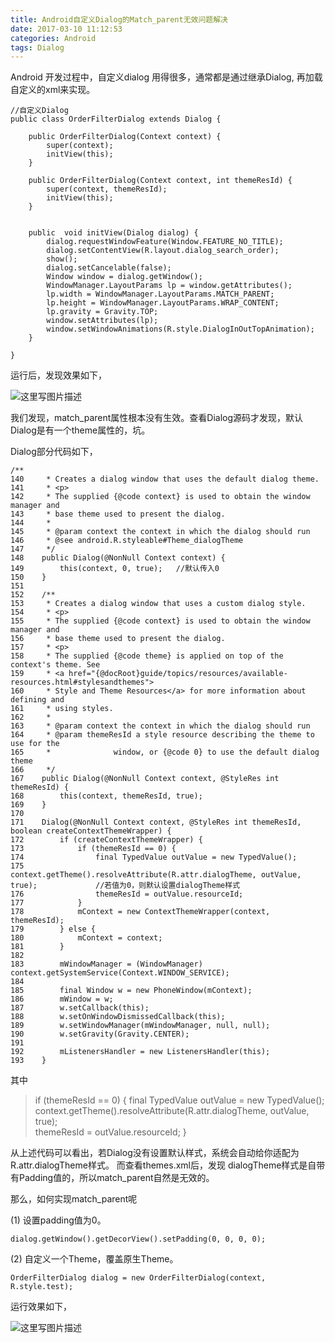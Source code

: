 ```yaml
---
title: Android自定义Dialog的Match_parent无效问题解决
date: 2017-03-10 11:12:53
categories: Android
tags: Dialog
---
```



Android 开发过程中，自定义dialog 用得很多，通常都是通过继承Dialog, 再加载自定义的xml来实现。

 <!-- more -->


```
//自定义Dialog
public class OrderFilterDialog extends Dialog {

    public OrderFilterDialog(Context context) {
        super(context);
        initView(this);
    }

    public OrderFilterDialog(Context context, int themeResId) {
        super(context, themeResId);
        initView(this);
    }


    public  void initView(Dialog dialog) {
        dialog.requestWindowFeature(Window.FEATURE_NO_TITLE);
        dialog.setContentView(R.layout.dialog_search_order);
        show();
        dialog.setCancelable(false);
        Window window = dialog.getWindow();
        WindowManager.LayoutParams lp = window.getAttributes();
        lp.width = WindowManager.LayoutParams.MATCH_PARENT;
        lp.height = WindowManager.LayoutParams.WRAP_CONTENT;
        lp.gravity = Gravity.TOP;
        window.setAttributes(lp);
        window.setWindowAnimations(R.style.DialogInOutTopAnimation);
    }
    
}
```

运行后，发现效果如下，


![这里写图片描述](http://img.blog.csdn.net/20160114170927743)

我们发现，match_parent属性根本没有生效。查看Dialog源码才发现，默认Dialog是有一个theme属性的，坑。

Dialog部分代码如下，

```
/**
140     * Creates a dialog window that uses the default dialog theme.
141     * <p>
142     * The supplied {@code context} is used to obtain the window manager and
143     * base theme used to present the dialog.
144     *
145     * @param context the context in which the dialog should run
146     * @see android.R.styleable#Theme_dialogTheme
147     */
148    public Dialog(@NonNull Context context) {
149        this(context, 0, true);   //默认传入0
150    }
151
152    /**
153     * Creates a dialog window that uses a custom dialog style.
154     * <p>
155     * The supplied {@code context} is used to obtain the window manager and
156     * base theme used to present the dialog.
157     * <p>
158     * The supplied {@code theme} is applied on top of the context's theme. See
159     * <a href="{@docRoot}guide/topics/resources/available-resources.html#stylesandthemes">
160     * Style and Theme Resources</a> for more information about defining and
161     * using styles.
162     *
163     * @param context the context in which the dialog should run
164     * @param themeResId a style resource describing the theme to use for the
165     *              window, or {@code 0} to use the default dialog theme
166     */
167    public Dialog(@NonNull Context context, @StyleRes int themeResId) {
168        this(context, themeResId, true);
169    }
170
171    Dialog(@NonNull Context context, @StyleRes int themeResId, boolean createContextThemeWrapper) {
172        if (createContextThemeWrapper) {
173            if (themeResId == 0) {
174                final TypedValue outValue = new TypedValue();
175                context.getTheme().resolveAttribute(R.attr.dialogTheme, outValue, true);             //若值为0，则默认设置dialogTheme样式
176                themeResId = outValue.resourceId;
177            }
178            mContext = new ContextThemeWrapper(context, themeResId);
179        } else {
180            mContext = context;
181        }
182
183        mWindowManager = (WindowManager) context.getSystemService(Context.WINDOW_SERVICE);
184
185        final Window w = new PhoneWindow(mContext);
186        mWindow = w;
187        w.setCallback(this);
188        w.setOnWindowDismissedCallback(this);
189        w.setWindowManager(mWindowManager, null, null);
190        w.setGravity(Gravity.CENTER);
191
192        mListenersHandler = new ListenersHandler(this);
193    }
```
其中

> if (themeResId == 0) {
>     final TypedValue outValue = new TypedValue();
>     context.getTheme().resolveAttribute(R.attr.dialogTheme, outValue, true);            
> 	themeResId = outValue.resourceId;
> }

从上述代码可以看出，若Dialog没有设置默认样式，系统会自动给你适配为R.attr.dialogTheme样式。
而查看themes.xml后，发现 dialogTheme样式是自带有Padding值的，所以match_parent自然是无效的。


那么，如何实现match_parent呢

(1) 设置padding值为0。

```
dialog.getWindow().getDecorView().setPadding(0, 0, 0, 0);
```

(2) 自定义一个Theme，覆盖原生Theme。

```
OrderFilterDialog dialog = new OrderFilterDialog(context, R.style.test);
```


运行效果如下，

![这里写图片描述](http://img.blog.csdn.net/20160114171122552)
